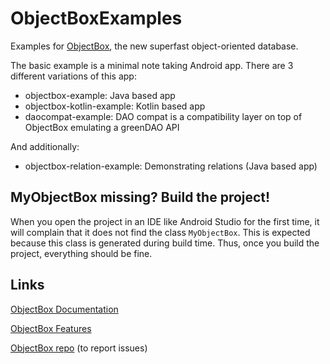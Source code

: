 # ObjectBoxExamples
Examples for [ObjectBox](http://objectbox.io), the new superfast object-oriented database.

The basic example is a minimal note taking Android app. There are 3 different variations of this app:

 * objectbox-example: Java based app
 * objectbox-kotlin-example: Kotlin based app
 * daocompat-example: DAO compat is a compatibility layer on top of ObjectBox emulating a greenDAO API

And additionally:

 * objectbox-relation-example: Demonstrating relations (Java based app)

MyObjectBox missing? Build the project!
---------------------------------------
When you open the project in an IDE like Android Studio for the first time, it will complain that it does not find the class `MyObjectBox`.
This is expected because this class is generated during build time.
Thus, once you build the project, everything should be fine.

Links
-----
[ObjectBox Documentation](http://objectbox.io/documentation/)

[ObjectBox Features](http://objectbox.io/features/)

[ObjectBox repo](https://github.com/greenrobot/ObjectBox) (to report issues)
